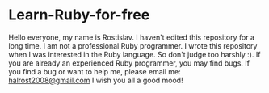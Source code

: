 # Learn-Ruby-for-free
Hello everyone, my name is Rostislav. I haven't edited this repository for a long time. I am not a professional Ruby programmer. I wrote this repository when I was interested in the Ruby language. So don't judge too harshly :). If you are already an experienced Ruby programmer, you may find bugs.
If you find a bug or want to help me, please email me: halrost2008@gmail.com
I wish you all a good mood!

